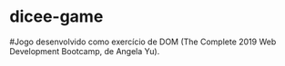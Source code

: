 # dicee-game

#Jogo desenvolvido como exercício de DOM (The Complete 2019 Web Development Bootcamp, de Angela Yu).




